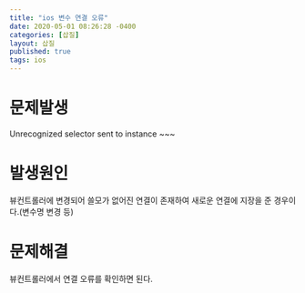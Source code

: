 ```yaml
---
title: "ios 변수 연결 오류"
date: 2020-05-01 08:26:28 -0400
categories: [삽질]
layout: 삽질
published: true
tags: ios
---
```


# 문제발생

Unrecognized selector sent to instance ~~~

# 발생원인

뷰컨트롤러에 변경되어 쓸모가 없어진 연결이 존재하여 새로운 연결에 지장을 준 경우이다.(변수명 변경 등)

# 문제해결

뷰컨트롤러에서 연결 오류를 확인하면 된다.
